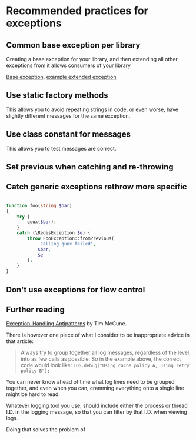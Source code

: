 
# Recommended practices for exceptions 




## Common base exception per library

Creating a base exception for your library, and then extending all other exceptions from it allows consumers of your library

[Base exception](https://github.com/Danack/Params/blob/7c2ffd076ba8ba924df617ccd92fd62e4a28099f/lib/Params/Exception/ParamsException.php#L10), [example extended exception](https://github.com/Danack/Params/blob/7c2ffd076ba8ba924df617ccd92fd62e4a28099f/lib/Params/Exception/LogicException.php#L11)



 

## Use static factory methods

This allows you to avoid repeating strings in code, or even worse, have slightly different messages for the same exception.

## Use class constant for messages

This allows you to test messages are correct.


## Set previous when catching and re-throwing

## Catch generic exceptions rethrow more specific

```php

function foo(string $bar)
{
    try {
        quux($bar);
    }
    catch (\RedisException $e) {
        throw FooException::fromPrevious(
            'Calling quux failed',
            $bar,
            $e
        );
    }
}
```


## Don't use exceptions for flow control


## Further reading

[Exception-Handling Antipatterns](https://web.archive.org/web/20110304010308/https://today.java.net/article/2006/04/04/exception-handling-antipatterns) by Tim McCune.

There is however one piece of what I consider to be inappropriate advice in that article:

> Always try to group together all log messages, regardless of the level, into 
> as few calls as possible. So in the example above, the correct code would look like:
> `LOG.debug("Using cache policy A, using retry policy B");`
>

You can never know ahead of time what log lines need to be grouped together, and even when you can, cramming everything onto a single line might be hard to read.

Whatever logging tool you use, should include either the process or thread I.D. in the logging message, so that you can filter by that I.D. when viewing logs. 

Doing that solves the problem of 









